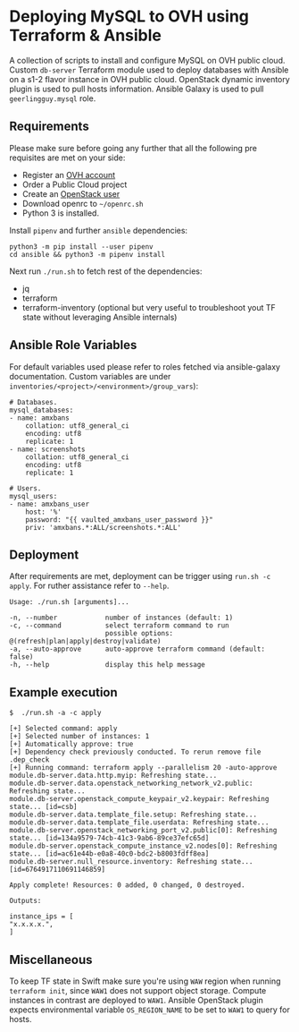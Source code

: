 # Deploying MySQL to OVH using Terraform & Ansible

A collection of scripts to install and configure MySQL on OVH public cloud. Custom `db-server` Terraform module used to deploy databases with Ansible on a s1-2 flavor instance in OVH public cloud. OpenStack dynamic inventory plugin is used to pull hosts information. Ansible Galaxy is used to pull `geerlingguy.mysql` role.

## Requirements

Please make sure before going any further that all the following pre requisites are met on your side:

- Register an [OVH account](https://www.ovh.com/world/support/new_nic.xml)
- Order a Public Cloud project
- Create an [OpenStack user](https://www.youtube.com/watch?v=BIMb0iR1YhY)
- Download openrc to `~/openrc.sh`
- Python 3 is installed.

Install `pipenv` and further `ansible` dependencies:

    python3 -m pip install --user pipenv
    cd ansible && python3 -m pipenv install

Next run `./run.sh` to fetch rest of the dependencies:

- jq
- terraform
- terraform-inventory (optional but very useful to troubleshoot yout TF state without leveraging Ansible internals)

## Ansible Role Variables

For default variables used please refer to roles fetched via ansible-galaxy documentation. Custom variables are under `inventories/<project>/<environment>/group_vars`):

    # Databases.
    mysql_databases:
    - name: amxbans
        collation: utf8_general_ci
        encoding: utf8
        replicate: 1
    - name: screenshots
        collation: utf8_general_ci
        encoding: utf8
        replicate: 1

    # Users.
    mysql_users:
    - name: amxbans_user
        host: '%'
        password: "{{ vaulted_amxbans_user_password }}"
        priv: 'amxbans.*:ALL/screenshots.*:ALL'


## Deployment

After requirements are met, deployment can be trigger using `run.sh -c apply`. For ruther assistance refer to `--help`.

    Usage: ./run.sh [arguments]...

    -n, --number            number of instances (default: 1)
    -c, --command           select terraform command to run
                            possible options: @(refresh|plan|apply|destroy|validate)
    -a, --auto-approve      auto-approve terraform command (default: false)
    -h, --help              display this help message

## Example execution

    $  ./run.sh -a -c apply

    [+] Selected command: apply
    [+] Selected number of instances: 1
    [+] Automatically approve: true
    [+] Dependency check previously conducted. To rerun remove file .dep_check
    [+] Running command: terraform apply --parallelism 20 -auto-approve
    module.db-server.data.http.myip: Refreshing state...
    module.db-server.data.openstack_networking_network_v2.public: Refreshing state...
    module.db-server.openstack_compute_keypair_v2.keypair: Refreshing state... [id=csb]
    module.db-server.data.template_file.setup: Refreshing state...
    module.db-server.data.template_file.userdata: Refreshing state...
    module.db-server.openstack_networking_port_v2.public[0]: Refreshing state... [id=134a9579-74cb-41c3-9ab6-89ce37efc65d]
    module.db-server.openstack_compute_instance_v2.nodes[0]: Refreshing state... [id=ac61e44b-e0a8-40c0-bdc2-b8003fdff8ea]
    module.db-server.null_resource.inventory: Refreshing state... [id=6764917110691146859]

    Apply complete! Resources: 0 added, 0 changed, 0 destroyed.

    Outputs:

    instance_ips = [
    "x.x.x.x.",
    ]

## Miscellaneous

To keep TF state in Swift make sure you're using `WAW` region when running `terraform init`, since `WAW1` does not support object storage. Compute instances in contrast are deployed to `WAW1`. Ansible OpenStack plugin expects environmental variable `OS_REGION_NAME` to be set to `WAW1` to query for hosts.
